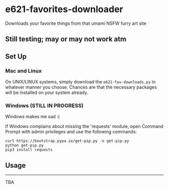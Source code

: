 # e621-favorites-downloader
Downloads your favorite things from that umami NSFW furry art site

## Still testing; may or may not work atm

## Set Up
### Mac and Linux
On UNIX/LINUX systems, simply download the `e621-fav-downloads.py` in whatever manner you choose. Chances are that the necessary packages will be installed on your system already.

### Windows (STILL IN PROGRESS)
Windows makes me sad :(

If Windows complains about missing the 'requests' module, open Command Prompt with admin privileges and use the following commands:
```
curl https://bootstrap.pypa.io/get-pip.py -o get-pip.py
python get-pip.py
pip3 install requests
```
## Usage
---

TBA
